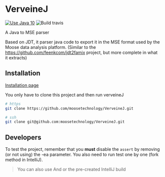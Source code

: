 # VerveineJ

[![Use Java 10](https://img.shields.io/badge/Java-10-brightgreen)](https://jdk.java.net/10/) ![Build travis](https://api.travis-ci.com/moosetechnology/VerveineJ.svg?branch=master&status=passed)

A Java to MSE parser

Based on JDT, it parser java code to export it in the MSE format used by the Moose data analysis platform.
(Similar to the https://github.com/feenkcom/jdt2famix project, but more complete in what it extracts)

## Installation

[Installation page](https://moosetechnology.github.io/moose-wiki/Developers/Parsers/VerveineJ.html)

You only have to clone this project and then run verveineJ

```sh
# https
git clone https://github.com/moosetechnology/VerveineJ.git

# ssh
git clone git@github.com:moosetechnology/VerveineJ.git
```

## Developers

To test the project, remember that you **must** disable the `assert` by removing (or not using) the -ea parameter.
You also need to run test one by one (fork method in IntelliJ).

> You can also use And or the pre-created IntelliJ build
